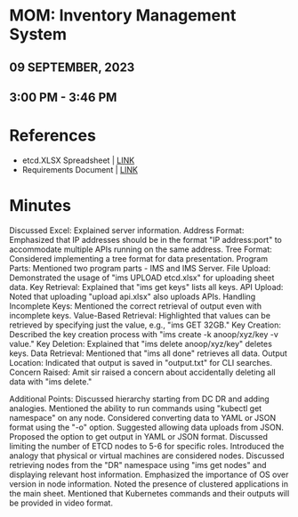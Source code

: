 # MOM: Inventory Management System
## 09 SEPTEMBER, 2023
## 3:00 PM - 3:46 PM

# References
- etcd.XLSX Spreadsheet | [LINK](https://docs.google.com/spreadsheets/d/1_oHivMUs1j4XZFSn3yZTKNkx50YXNYqU/edit#gid=338006155)
- Requirements Document | [LINK](https://docs.google.com/document/d/1kqVSy1tVPH7XL-YVOuwbdmF2fAnJldYFF-MBTGYnDTE/edit)

# Minutes
Discussed Excel: Explained server information.
Address Format: Emphasized that IP addresses should be in the format "IP address:port" to accommodate multiple APIs running on the same address.
Tree Format: Considered implementing a tree format for data presentation.
Program Parts: Mentioned two program parts - IMS and IMS Server.
File Upload: Demonstrated the usage of "ims UPLOAD etcd.xlsx" for uploading sheet data.
Key Retrieval: Explained that "ims get keys" lists all keys.
API Upload: Noted that uploading "upload api.xlsx" also uploads APIs.
Handling Incomplete Keys: Mentioned the correct retrieval of output even with incomplete keys.
Value-Based Retrieval: Highlighted that values can be retrieved by specifying just the value, e.g., "ims GET 32GB."
Key Creation: Described the key creation process with "ims create -k anoop/xyz/key -v value."
Key Deletion: Explained that "ims delete anoop/xyz/key" deletes keys.
Data Retrieval: Mentioned that "ims all done" retrieves all data.
Output Location: Indicated that output is saved in "output.txt" for CLI searches.
Concern Raised: Amit sir raised a concern about accidentally deleting all data with "ims delete."

Additional Points:
Discussed hierarchy starting from DC DR and adding analogies.
Mentioned the ability to run commands using "kubectl get namespace" on any node.
Considered converting data to YAML or JSON format using the "-o" option.
Suggested allowing data uploads from JSON.
Proposed the option to get output in YAML or JSON format.
Discussed limiting the number of ETCD nodes to 5-6 for specific roles.
Introduced the analogy that physical or virtual machines are considered nodes.
Discussed retrieving nodes from the "DR" namespace using "ims get nodes" and displaying relevant host information.
Emphasized the importance of OS over version in node information.
Noted the presence of clustered applications in the main sheet.
Mentioned that Kubernetes commands and their outputs will be provided in video format.
